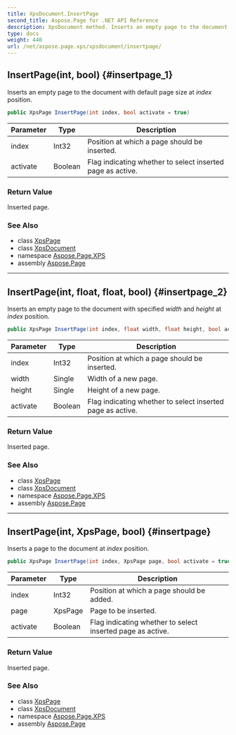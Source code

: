 ```yaml
---
title: XpsDocument.InsertPage
second_title: Aspose.Page for .NET API Reference
description: XpsDocument method. Inserts an empty page to the document with default page size at index position
type: docs
weight: 440
url: /net/aspose.page.xps/xpsdocument/insertpage/
---
```

## InsertPage(int, bool) {#insertpage_1}

Inserts an empty page to the document with default page size at *index* position.

```csharp
public XpsPage InsertPage(int index, bool activate = true)
```

| Parameter | Type | Description |
| --- | --- | --- |
| index | Int32 | Position at which a page should be inserted. |
| activate | Boolean | Flag indicating whether to select inserted page as active. |

### Return Value

Inserted page.

### See Also

* class [XpsPage](../../../aspose.page.xps.xpsmodel/xpspage/)
* class [XpsDocument](../)
* namespace [Aspose.Page.XPS](../../xpsdocument/)
* assembly [Aspose.Page](../../../)

---

## InsertPage(int, float, float, bool) {#insertpage_2}

Inserts an empty page to the document with specified *width* and *height* at *index* position.

```csharp
public XpsPage InsertPage(int index, float width, float height, bool activate = true)
```

| Parameter | Type | Description |
| --- | --- | --- |
| index | Int32 | Position at which a page should be inserted. |
| width | Single | Width of a new page. |
| height | Single | Height of a new page. |
| activate | Boolean | Flag indicating whether to select inserted page as active. |

### Return Value

Inserted page.

### See Also

* class [XpsPage](../../../aspose.page.xps.xpsmodel/xpspage/)
* class [XpsDocument](../)
* namespace [Aspose.Page.XPS](../../xpsdocument/)
* assembly [Aspose.Page](../../../)

---

## InsertPage(int, XpsPage, bool) {#insertpage}

Inserts a page to the document at *index* position.

```csharp
public XpsPage InsertPage(int index, XpsPage page, bool activate = true)
```

| Parameter | Type | Description |
| --- | --- | --- |
| index | Int32 | Position at which a page should be added. |
| page | XpsPage | Page to be inserted. |
| activate | Boolean | Flag indicating whether to select inserted page as active. |

### Return Value

Inserted page.

### See Also

* class [XpsPage](../../../aspose.page.xps.xpsmodel/xpspage/)
* class [XpsDocument](../)
* namespace [Aspose.Page.XPS](../../xpsdocument/)
* assembly [Aspose.Page](../../../)


